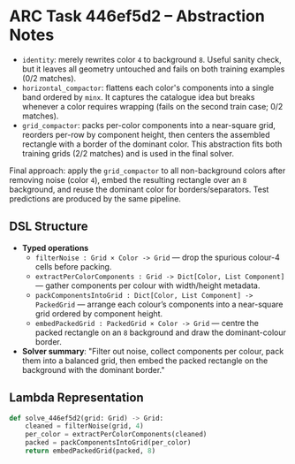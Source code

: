 # ARC Task 446ef5d2 – Abstraction Notes

- `identity`: merely rewrites color `4` to background `8`. Useful sanity check, but it leaves all geometry untouched and fails on both training examples (0/2 matches).
- `horizontal_compactor`: flattens each color's components into a single band ordered by `minx`. It captures the catalogue idea but breaks whenever a color requires wrapping (fails on the second train case; 0/2 matches).
- `grid_compactor`: packs per-color components into a near-square grid, reorders per-row by component height, then centers the assembled rectangle with a border of the dominant color. This abstraction fits both training grids (2/2 matches) and is used in the final solver.

Final approach: apply the `grid_compactor` to all non-background colors after removing noise (color `4`), embed the resulting rectangle over an `8` background, and reuse the dominant color for borders/separators. Test predictions are produced by the same pipeline.

## DSL Structure
- **Typed operations**
  - `filterNoise : Grid × Color -> Grid` — drop the spurious colour-4 cells before packing.
  - `extractPerColorComponents : Grid -> Dict[Color, List Component]` — gather components per colour with width/height metadata.
  - `packComponentsIntoGrid : Dict[Color, List Component] -> PackedGrid` — arrange each colour’s components into a near-square grid ordered by component height.
  - `embedPackedGrid : PackedGrid × Color -> Grid` — centre the packed rectangle on an `8` background and draw the dominant-colour border.
- **Solver summary**: "Filter out noise, collect components per colour, pack them into a balanced grid, then embed the packed rectangle on the background with the dominant border."

## Lambda Representation

```python
def solve_446ef5d2(grid: Grid) -> Grid:
    cleaned = filterNoise(grid, 4)
    per_color = extractPerColorComponents(cleaned)
    packed = packComponentsIntoGrid(per_color)
    return embedPackedGrid(packed, 8)
```
